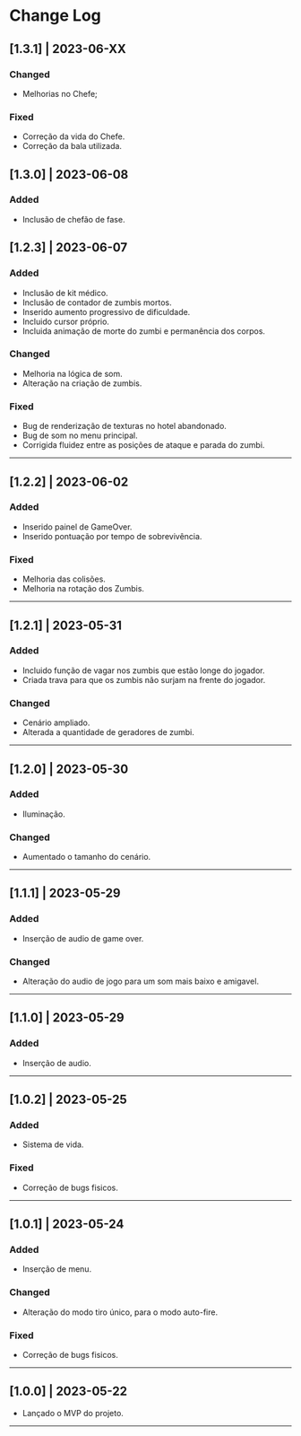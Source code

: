 # Change Log
## [1.3.1] | 2023-06-XX
### Changed
- Melhorias no Chefe;
### Fixed
- Correção da vida do Chefe.
- Correção da bala utilizada.
## [1.3.0] | 2023-06-08
### Added
- Inclusão de chefão de fase.
## [1.2.3] | 2023-06-07
### Added
- Inclusão de kit médico.
- Inclusão de contador de zumbis mortos.
- Inserido aumento progressivo de dificuldade.
- Incluido cursor próprio.
- Incluida animação de morte do zumbi e permanência dos corpos.
### Changed
- Melhoria na lógica de som.
- Alteração na  criação de zumbis.
### Fixed
- Bug de renderização de texturas no hotel abandonado.
- Bug de som no menu principal.
- Corrigida fluidez entre as posições de ataque e parada do zumbi.
---
## [1.2.2] | 2023-06-02
### Added
- Inserido painel de GameOver.
- Inserido pontuação por tempo de sobrevivência.
### Fixed
- Melhoria das colisões.
- Melhoria na rotação dos Zumbis.
---
## [1.2.1] | 2023-05-31
### Added
- Incluido função de vagar nos zumbis que estão longe do jogador.
- Criada trava para que os zumbis não surjam na frente do jogador.
### Changed
- Cenário ampliado.
- Alterada a quantidade de geradores de zumbi.
---
## [1.2.0] | 2023-05-30
### Added
- Iluminação.
### Changed
- Aumentado o tamanho do cenário.
---
## [1.1.1] | 2023-05-29
### Added
- Inserção de audio de game over.
### Changed
- Alteração do audio de jogo para um som mais baixo e amigavel.
---
## [1.1.0] | 2023-05-29
### Added
- Inserção de audio.
---
## [1.0.2] | 2023-05-25
### Added
- Sistema de vida.
### Fixed
- Correção de bugs fisicos.
---
## [1.0.1] | 2023-05-24 
### Added
- Inserção de menu.
### Changed
- Alteração do modo tiro único, para o modo auto-fire.
### Fixed
- Correção de bugs fisicos.
---
## [1.0.0] | 2023-05-22
- Lançado o MVP do projeto.
---









